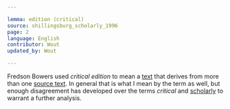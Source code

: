 ```yaml
---

lemma: edition (critical)
source: shillingsburg_scholarly_1996
page: 2
language: English
contributor: Wout
updated_by: Wout

---
```


Fredson Bowers used _critical edition_ to mean a [text](text.html) that derives from more than one [source text](textSource.html). In general that is what I mean by the term as well, but enough disagreement has developed over the terms _critical_ and [scholarly](editingScholarly.html) to warrant a further analysis.
